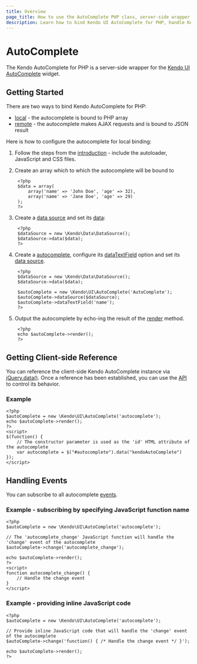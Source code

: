 ```yaml
---
title: Overview
page_title: How to use the AutoComplete PHP class, server-side wrapper for Kendo UI AutoComplete widget
description: Learn how to bind Kendo UI AutoComplete for PHP, handle Kendo UI AutoComplete Events, access an existing autocomplete.
---
```


# AutoComplete

The Kendo AutoComplete for PHP is a server-side wrapper for the [Kendo UI AutoComplete](/api/web/autocomplete) widget.

## Getting Started

There are two ways to bind Kendo AutoComplete for PHP:

* [local](/getting-started/using-kendo-with/php/widgets/autocomplete/local-binding) - the autocomplete is bound to PHP array
* [remote](/getting-started/using-kendo-with/php/widgets/autocomplete/remote-binding) - the autocomplete makes AJAX requests and is bound to JSON result

Here is how to configure the autocomplete for local binding:

1. Follow the steps from the [introduction](/getting-started/using-kendo-with/php/introduction) - include the autoloader, JavaScript and CSS files.
2. Create an array which to which the autocomplete will be bound to

        <?php
        $data = array(
            array('name' => 'John Doe', 'age' => 32),
            array('name' => 'Jane Doe', 'age' => 29)
        );
        ?>
3. Create a [data source](/api/wrappers/php/Kendo/Data/DataSource) and set its [data](/api/wrappers/php/Kendo/Data/DataSource#data):

        <?php
        $dataSource = new \Kendo\Data\DataSource();
        $dataSource->data($data);
        ?>
4. Create a [autocomplete](/api/wrappers/php/Kendo/UI/AutoComplete), configure its [dataTextField](/api/wrappers/php/Kendo/UI/AutoComplete#datatextfield) option and set its [data source](/api/wrappers/php/Kendo/UI/AutoComplete#datasource).

        <?php
        $dataSource = new \Kendo\Data\DataSource();
        $dataSource->data($data);

        $autoComplete = new \Kendo\UI\AutoComplete('AutoComplete');
        $autoComplete->dataSource($dataSource);
        $autoComplete->dataTextField('name');
        ?>
5. Output the autocomplete by echo-ing the result of the [render](/api/wrappers/php/Kendo/UI/Widget#render) method.

        <?php
        echo $autoComplete->render();
        ?>

## Getting Client-side Reference

You can reference the client-side Kendo AutoComplete instance via [jQuery.data()](http://api.jquery.com/jQuery.data/).
Once a reference has been established, you can use the [API](/api/web/autocomplete#methods) to control its behavior.


### Example

    <?php
    $autoComplete = new \Kendo\UI\AutoComplete('autocomplete');
    echo $autoComplete->render();
    ?>
    <script>
    $(function() {
        // The constructor parameter is used as the 'id' HTML attribute of the autocomplete
        var autocomplete = $("#autocomplete").data("kendoAutoComplete")
    });
    </script>

## Handling Events

You can subscribe to all autocomplete [events](/api/web/autocomplete#events).

### Example - subscribing by specifying JavaScript function name

    <?php
    $autoComplete = new \Kendo\UI\AutoComplete('autocomplete');

    // The 'autocomplete_change' JavaScript function will handle the 'change' event of the autocomplete
    $autoComplete->change('autocomplete_change');

    echo $autoComplete->render();
    ?>
    <script>
    function autocomplete_change() {
        // Handle the change event
    }
    </script>

### Example - providing inline JavaScript code

    <?php
    $autoComplete = new \Kendo\UI\AutoComplete('autocomplete');

    // Provide inline JavaScript code that will handle the 'change' event of the autocomplete
    $autoComplete->change('function() { /* Handle the change event */ }');

    echo $autoComplete->render();
    ?>

